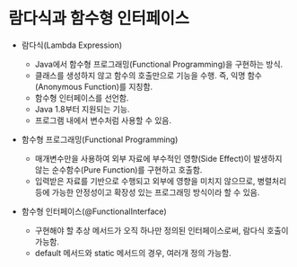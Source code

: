 # 람다식과 함수형 인터페이스

* 람다식(Lambda Expression)
  * Java에서 함수형 프로그래밍(Functional Programming)을 구현하는 방식.
  * 클래스를 생성하지 않고 함수의 호출만으로 기능을 수행. 즉, 익명 함수(Anonymous Function)를 지칭함.
  * 함수형 인터페이스를 선언함.
  * Java 1.8부터 지원되는 기능.
  * 프로그램 내에서 변수처럼 사용할 수 있음.

* 함수형 프로그래밍(Functional Programming)
  * 매개변수만을 사용하여 외부 자료에 부수적인 영향(Side Effect)이 발생하지 않는 순수함수(Pure Function)를 구현하고 호출함.
  * 입력받은 자료를 기반으로 수행되고 외부에 영향을 미치지 않으므로, 병렬처리 등에 가능한 안정성이고 확장성 있는 프로그래밍 방식이라 할 수 있음.

* 함수형 인터페이스(@FunctionalInterface)
  * 구현해야 할 추상 메서드가 오직 하나만 정의된 인터페이스로써, 람다식 호출이 가능함.
  * default 메서드와 static 메서드의 경우, 여러개 정의 가능함.
